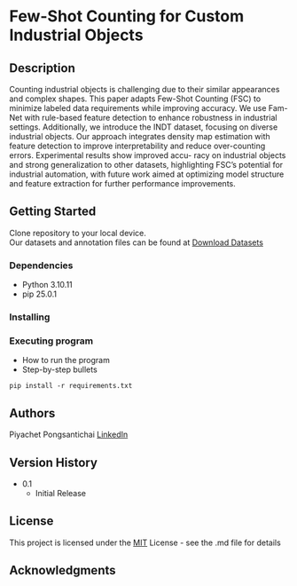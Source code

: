 # Few-Shot Counting for Custom Industrial Objects



## Description

Counting industrial objects is challenging due to their similar appearances and complex shapes. This paper
adapts Few-Shot Counting (FSC) to minimize labeled data requirements while improving accuracy. We use Fam-
Net with rule-based feature detection to enhance robustness in industrial settings. Additionally, we introduce the
INDT dataset, focusing on diverse industrial objects. Our approach integrates density map estimation with feature
detection to improve interpretability and reduce over-counting errors. Experimental results show improved accu-
racy on industrial objects and strong generalization to other datasets, highlighting FSC’s potential for industrial
automation, with future work aimed at optimizing model structure and feature extraction for further performance
improvements.

## Getting Started

Clone repository to your local device.<br/>
Our datasets and annotation files can be found at [Download Datasets](https://drive.google.com/file/d/1TyaHykMSC5rIRx8Js_w58uoOg8kmrt3L/view?usp=sharing)

### Dependencies

* Python 3.10.11
* pip 25.0.1

### Installing

### Executing program

* How to run the program
* Step-by-step bullets
```
pip install -r requirements.txt
```

## Authors

Piyachet Pongsantichai
[LinkedIn](https://www.linkedin.com/in/piyachet-p2145/)

## Version History

* 0.1
    * Initial Release

## License

This project is licensed under the [MIT](LICENSE.md) License - see the .md file for details

## Acknowledgments